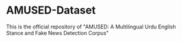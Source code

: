 # AMUSED-Dataset
This is the official repository of "AMUSED: A Multilingual Urdu English Stance and Fake News Detection Corpus"
